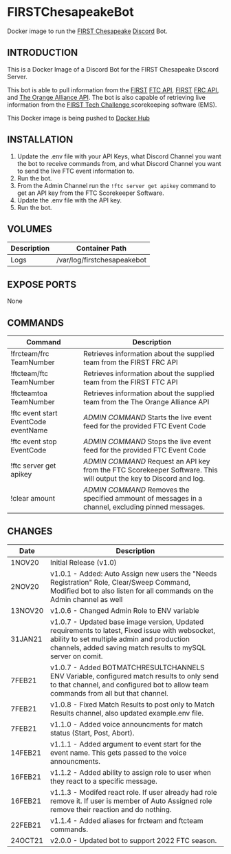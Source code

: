# FIRSTChesapeakeBot
Docker image to run the [FIRST Chesapeake](https://www.firstchesapeake.org/) [Discord](https://discord.com/) Bot.

## INTRODUCTION
This is a Docker Image of a Discord Bot for the FIRST Chesapeake Discord Server.

This bot is able to pull information from the  [FIRST](https://www.firstinspires.org/) [FTC API](https://ftc-events.firstinspires.org/), [FIRST](https://www.firstinspires.org/) [FRC API](https://frc-events.firstinspires.org/), and [The Orange Alliance API](https://theorangealliance.org/home). The bot is also capable of retrieving live information from the [FIRST Tech Challenge
](https://github.com/FIRST-Tech-Challenge/scorekeeper) scorekeeping software (EMS).

This Docker image is being pushed to [Docker Hub](https://hub.docker.com/repository/docker/kinglinktiger/firstchesapeakediscordbot)

## INSTALLATION
1. Update the .env file with your API Keys, what Discord Channel you want the bot to receive commands from, and what Discord Channel you want to send the live FTC event information to.
2. Run the bot.
3. From the Admin Channel run the ```!ftc server get apikey``` command to get an API key from the FTC Scorekeeper Software.
4. Update the .env file with the API key.
5. Run the bot.

## VOLUMES
Description | Container Path
---- | ----
Logs | /var/log/firstchesapeakebot

## EXPOSE PORTS
None

## COMMANDS
Command | Description
---- | ----
!frcteam/frc TeamNumber | Retrieves information about the supplied team from the FIRST FRC API
!ftcteam/ftc TeamNumber | Retrieves information about the supplied team from the FIRST FTC API
!ftcteamtoa TeamNumber | Retrieves information about the supplied team from the The Orange Alliance API
!ftc event start EventCode eventName | *ADMIN COMMAND* Starts the live event feed for the provided FTC Event Code
!ftc event stop EventCode | *ADMIN COMMAND* Stops the live event feed for the provided FTC Event Code
!ftc server get apikey | *ADMIN COMMAND* Request an API key from the FTC Scorekeeper Software. This will output the key to Discord and log.
!clear amount | *ADMIN COMMAND* Removes the specified ammount of messages in a channel, excluding pinned messages.

## CHANGES
Date | Description
---- | ----
1NOV20 | Initial Release (v1.0)
2NOV20 | v1.0.1 - Added: Auto Assign new users the "Needs Registration" Role, Clear/Sweep Command, Modified bot to also listen for all commands on the Admin channel as well
13NOV20 | v1.0.6 - Changed Admin Role to ENV variable
31JAN21 | v1.0.7 - Updated base image version, Updated requirements to latest, Fixed issue with websocket, ability to set multiple admin and production channels, added saving match results to mySQL server on comit.
7FEB21 | v1.0.7 - Added BOTMATCHRESULTCHANNELS ENV Variable, configured match results to only send to that channel, and configured bot to allow team commands from all but that channel.
7FEB21 | v1.0.8 - Fixed Match Results to post only to Match Results channel, also updated example.env file.
7FEB21 | v1.1.0 - Added voice announcments for match status (Start, Post, Abort).
14FEB21 | v1.1.1 - Added argument to event start for the event name. This gets passed to the voice announcments.
16FEB21 | v1.1.2 - Added ability to assign role to user when they react to a specific message.
16FEB21 | v1.1.3 - Modifed react role. If user already had role remove it. If user is member of Auto Assigned role remove their reaction and do nothing.
22FEB21 | v1.1.4 - Added aliases for frcteam and ftcteam commands.
24OCT21 | v2.0.0 - Updated bot to support 2022 FTC season.